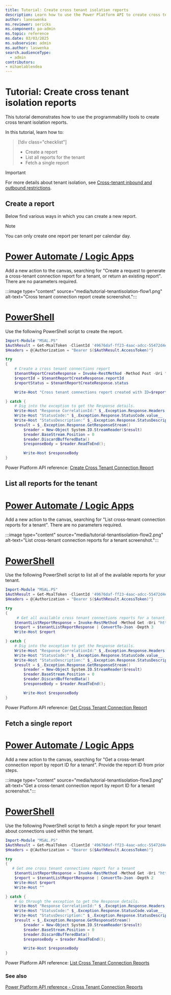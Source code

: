 ```yaml
---
title: Tutorial: Create cross tenant isolation reports
description: Learn how to use the Power Platform API to create cross tenant isolation reports.
author: laneswenka
ms.reviewer: sericks
ms.component: pa-admin
ms.topic: reference
ms.date: 03/03/2025
ms.subservice: admin
ms.author: laswenka
search.audienceType: 
  - admin
contributors:
- mihaelablendea 
---
```


# Tutorial: Create cross tenant isolation reports

This tutorial demonstrates how to use the programmability tools to create cross tenant isolation reports.

In this tutorial, learn how to:

> [!div class="checklist"]
> + Create a report
> + List all reports for the tenant
> + Fetch a single report

> [!IMPORTANT]
> For more details about tenant isolation, see [Cross-tenant inbound and outbound restrictions](cross-tenant-restrictions.md).

## Create a report
Below find various ways in which you can create a new report. 

> [!NOTE]
> You can only create one report per tenant per calendar day.

# [Power Automate / Logic Apps](#tab/Automate)
Add a new action to the canvas, searching for "Create a request to generate a cross-tenant connection report for a tenant, or return an existing report".  There are no parameters required.

:::image type="content" source="media/tutorial-tenantisolation-flow1.png" alt-text="Cross tenant connection report create screenshot.":::

# [PowerShell](#tab/PowerShell)
Use the following PowerShell script to create the report.

```PowerShell
Import-Module "MSAL.PS"
$AuthResult = Get-MsalToken -ClientId '49676daf-ff23-4aac-adcc-55472d4e2ce0' -Scope 'https://api.powerplatform.com/.default'
$Headers = @{Authorization = "Bearer $($AuthResult.AccessToken)"}

try 
{
    # Create a cross tenant connections report
    $tenantReportCreateResponse = Invoke-RestMethod -Method Post -Uri "https://api.powerplatform.com/governance/crossTenantConnectionReports?api-version=2022-03-01-preview" -Headers $Headers -Body ""
    $reportId = $tenantReportCreateResponse.reportId
    $reportStatus = $tenantReportCreateResponse.status

    Write-Host "Cross tenant connections report created with ID=$reportId and status=$reportStatus" 

} catch {
    # Dig into the exception to get the Response details.
    Write-Host "Response CorrelationId:" $_.Exception.Response.Headers["x-ms-correlation-id"]
    Write-Host "StatusCode:" $_.Exception.Response.StatusCode.value__ 
    Write-Host "StatusDescription:" $_.Exception.Response.StatusDescription
    $result = $_.Exception.Response.GetResponseStream()
        $reader = New-Object System.IO.StreamReader($result)
        $reader.BaseStream.Position = 0
        $reader.DiscardBufferedData()
        $responseBody = $reader.ReadToEnd();

        Write-Host $responseBody
}
```

Power Platform API reference: [Create Cross Tenant Connection Report](/rest/api/power-platform/governance/cross-tenant-connection-reports/create-cross-tenant-connection-report)

## List all reports for the tenant

# [Power Automate / Logic Apps](#tab/Automate)
Add a new action to the canvas, searching for "List cross-tenant connection reports for a tenant".  There are no parameters required.

:::image type="content" source="media/tutorial-tenantisolation-flow2.png" alt-text="List cross-tenant connection reports for a tenant screenshot.":::

# [PowerShell](#tab/PowerShell)
Use the following PowerShell script to list all of the available reports for your tenant.

```PowerShell
Import-Module "MSAL.PS"
$AuthResult = Get-MsalToken -ClientId '49676daf-ff23-4aac-adcc-55472d4e2ce0' -Scope 'https://api.powerplatform.com/.default'
$Headers = @{Authorization = "Bearer $($AuthResult.AccessToken)"}

try 
{
     # Get all available cross tenant connections reports for a tenant
    $tenantListReportResponse = Invoke-RestMethod -Method Get -Uri "https://api.powerplatform.com/governance/crossTenantConnectionReports?api-version=2022-03-01-preview" -Headers $Headers
    $report = $tenantListReportResponse | ConvertTo-Json -Depth 3 
    Write-Host $report 

} catch {
    # Dig into the exception to get the Response details.
    Write-Host "Response CorrelationId:" $_.Exception.Response.Headers["x-ms-correlation-id"]
    Write-Host "StatusCode:" $_.Exception.Response.StatusCode.value__ 
    Write-Host "StatusDescription:" $_.Exception.Response.StatusDescription
    $result = $_.Exception.Response.GetResponseStream()
        $reader = New-Object System.IO.StreamReader($result)
        $reader.BaseStream.Position = 0
        $reader.DiscardBufferedData()
        $responseBody = $reader.ReadToEnd();

        Write-Host $responseBody
}
```

Power Platform API reference: [Get Cross Tenant Connection Report](/rest/api/power-platform/governance/cross-tenant-connection-reports/get-cross-tenant-connection-report)

## Fetch a single report

# [Power Automate / Logic Apps](#tab/Automate)
Add a new action to the canvas, searching for "Get a cross-tenant connection report by report ID for a tenant".  Provide the report ID from prior steps.

:::image type="content" source="media/tutorial-tenantisolation-flow3.png" alt-text="Get a cross-tenant connection report by report ID for a tenant screenshot.":::

# [PowerShell](#tab/PowerShell)
Use the following PowerShell script to fetch a single report for your tenant about connections used within the tenant.

```PowerShell
Import-Module "MSAL.PS"
$AuthResult = Get-MsalToken -ClientId '49676daf-ff23-4aac-adcc-55472d4e2ce0' -Scope 'https://api.powerplatform.com/.default'
$Headers = @{Authorization = "Bearer $($AuthResult.AccessToken)"}

try 
{
   # Get one cross tenant connections report for a tenant
    $tenantListReportResponse = Invoke-RestMethod -Method Get -Uri "https://api.powerplatform.com/governance/crossTenantConnectionReports/{$reportId}?api-version=2022-03-01-preview" -Headers $Headers
    $report = $tenantListReportResponse | ConvertTo-Json -Depth 2 
    Write-Host $report
    Write-Host "" 

} catch {
    # Go through the exception to get the Response details.
    Write-Host "Response CorrelationId:" $_.Exception.Response.Headers["x-ms-correlation-id"]
    Write-Host "StatusCode:" $_.Exception.Response.StatusCode.value__ 
    Write-Host "StatusDescription:" $_.Exception.Response.StatusDescription
    $result = $_.Exception.Response.GetResponseStream()
        $reader = New-Object System.IO.StreamReader($result)
        $reader.BaseStream.Position = 0
        $reader.DiscardBufferedData()
        $responseBody = $reader.ReadToEnd();

        Write-Host $responseBody
}
```

Power Platform API reference: [List Cross Tenant Connection Reports](/rest/api/power-platform/governance/cross-tenant-connection-reports/list-cross-tenant-connection-reports)

### See also

[Power Platform API reference - Cross Tenant Connection Reports](/rest/api/power-platform/governance/cross-tenant-connection-reports)
